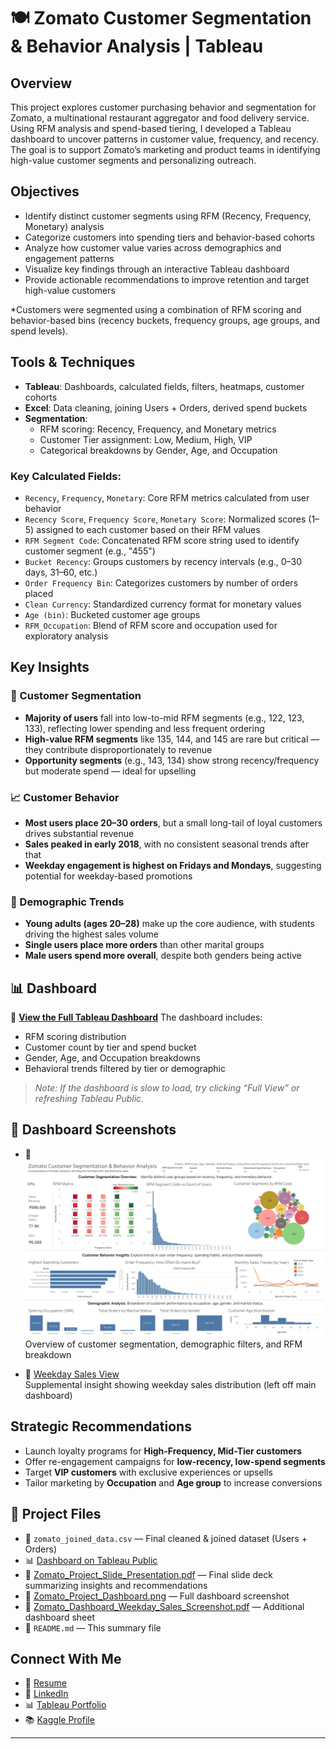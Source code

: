 # 🍽️ Zomato Customer Segmentation & Behavior Analysis | Tableau

## Overview
This project explores customer purchasing behavior and segmentation for Zomato, a multinational restaurant aggregator and food delivery service. Using RFM analysis and spend-based tiering, I developed a Tableau dashboard to uncover patterns in customer value, frequency, and recency. The goal is to support Zomato’s marketing and product teams in identifying high-value customer segments and personalizing outreach.

## Objectives
- Identify distinct customer segments using RFM (Recency, Frequency, Monetary) analysis
- Categorize customers into spending tiers and behavior-based cohorts
- Analyze how customer value varies across demographics and engagement patterns
- Visualize key findings through an interactive Tableau dashboard
- Provide actionable recommendations to improve retention and target high-value customers

*Customers were segmented using a combination of RFM scoring and behavior-based bins (recency buckets, frequency groups, age groups, and spend levels).

## Tools & Techniques
- **Tableau**: Dashboards, calculated fields, filters, heatmaps, customer cohorts
- **Excel**: Data cleaning, joining Users + Orders, derived spend buckets
- **Segmentation**:
  - RFM scoring: Recency, Frequency, and Monetary metrics
  - Customer Tier assignment: Low, Medium, High, VIP
  - Categorical breakdowns by Gender, Age, and Occupation

### Key Calculated Fields:
- `Recency`, `Frequency`, `Monetary`: Core RFM metrics calculated from user behavior
- `Recency Score`, `Frequency Score`, `Monetary Score`: Normalized scores (1–5) assigned to each customer based on their RFM values
- `RFM Segment Code`: Concatenated RFM score string used to identify customer segment (e.g., "455")
- `Bucket Recency`: Groups customers by recency intervals (e.g., 0–30 days, 31–60, etc.)
- `Order Frequency Bin`: Categorizes customers by number of orders placed
- `Clean Currency`: Standardized currency format for monetary values
- `Age (bin)`: Bucketed customer age groups
- `RFM_Occupation`: Blend of RFM score and occupation used for exploratory analysis

## Key Insights

### 🧩 Customer Segmentation
- **Majority of users** fall into low-to-mid RFM segments (e.g., 122, 123, 133), reflecting lower spending and less frequent ordering
- **High-value RFM segments** like 135, 144, and 145 are rare but critical — they contribute disproportionately to revenue
- **Opportunity segments** (e.g., 143, 134) show strong recency/frequency but moderate spend — ideal for upselling

### 📈 Customer Behavior
- **Most users place 20–30 orders**, but a small long-tail of loyal customers drives substantial revenue
- **Sales peaked in early 2018**, with no consistent seasonal trends after that
- **Weekday engagement is highest on Fridays and Mondays**, suggesting potential for weekday-based promotions

### 👥 Demographic Trends
- **Young adults (ages 20–28)** make up the core audience, with students driving the highest sales volume
- **Single users place more orders** than other marital groups
- **Male users spend more overall**, despite both genders being active



## 📊 Dashboard
🔗 [**View the Full Tableau Dashboard**](https://public.tableau.com/app/profile/dalya.s/viz/CustomerSegmentationBehavioralAnalysisDashboard/Dashboard2)
The dashboard includes:
- RFM scoring distribution
- Customer count by tier and spend bucket
- Gender, Age, and Occupation breakdowns
- Behavioral trends filtered by tier or demographic

> *Note: If the dashboard is slow to load, try clicking “Full View” or refreshing Tableau Public.*

## 📸 Dashboard Screenshots

- 📄 ![Full Dashboard View](./Zomato_KPI_Dashboard.png)  
  Overview of customer segmentation, demographic filters, and RFM breakdown

- 📄 [Weekday Sales View](./Zomato_Dashboard_Weekday_Sales_Screenshot.pdf)  
  Supplemental insight showing weekday sales distribution (left off main dashboard)


## Strategic Recommendations
- Launch loyalty programs for **High-Frequency, Mid-Tier customers**
- Offer re-engagement campaigns for **low-recency, low-spend segments**
- Target **VIP customers** with exclusive experiences or upsells
- Tailor marketing by **Occupation** and **Age group** to increase conversions

## 📂 Project Files
- 📄 `zomato_joined_data.csv` — Final cleaned & joined dataset (Users + Orders)
- 📊 [Dashboard on Tableau Public](https://public.tableau.com/app/profile/dalya.s/viz/CustomerSegmentationBehavioralAnalysisDashboard/Dashboard2)
- 📑 [Zomato_Project_Slide_Presentation.pdf](./Zomato_Customer_Segmentation_Slide_Presentation.pdf) — Final slide deck summarizing insights and recommendations
- 📄 [Zomato_Project_Dashboard.png](./Zomato_KPI_Dashboard.png) — Full dashboard screenshot
- 📄 [Zomato_Dashboard_Weekday_Sales_Screenshot.pdf](./Zomato_Dashboard_Weekday_Sales_Screenshot.pdf) — Additional dashboard sheet
- 🧾 `README.md` — This summary file

## Connect With Me
- 📄 [Resume](https://docs.google.com/document/d/1__BjBZNdEdzZwglkZYnPurL69lSgW1B4-WJvTYCPRB4/edit?usp=sharing)
- 💼 [LinkedIn](https://www.linkedin.com/in/dalyasohl)
- 📊 [Tableau Portfolio](https://public.tableau.com/app/profile/dalya.s/vizzes)
- 📚 [Kaggle Profile](https://www.kaggle.com/dalyas)

---
